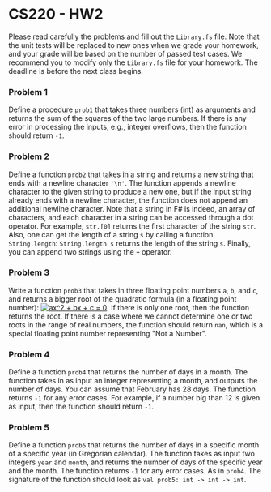 # CS220 - HW2

Please read carefully the problems and fill out the `Library.fs` file. Note that
the unit tests will be replaced to new ones when we grade your homework, and
your grade will be based on the number of passed test cases. We recommend you to
modify only the `Library.fs` file for your homework. The deadline is before the
next class begins.

### Problem 1

Define a procedure `prob1` that takes three numbers (int) as arguments and
returns the sum of the squares of the two large numbers. If there is any error
in processing the inputs, e.g., integer overflows, then the function should
return `-1`.

### Problem 2

Define a function `prob2` that takes in a string and returns a new string that
ends with a newline character `'\n'`. The function appends a newline character
to the given string to produce a new one, but if the input string already ends
with a newline character, the function does not append an additional newline
character.  Note that a string in F# is indeed, an array of characters, and each
character in a string can be accessed through a dot operator. For example,
`str.[0]` returns the first character of the string `str`. Also, one can get the
length of a string `s` by calling a function `String.length`: `String.length s`
returns the length of the string `s`. Finally, you can append two strings using
the `+` operator.

### Problem 3

Write a function `prob3` that takes in three floating point numbers `a`, `b`,
and `c`, and returns a bigger root of the quadratic formula (in a floating point
number): <a
href="https://www.codecogs.com/eqnedit.php?latex=ax^2&space;&plus;&space;bx&space;&plus;&space;c&space;=&space;0"
target="_blank"><img
src="https://latex.codecogs.com/gif.latex?ax^2&space;&plus;&space;bx&space;&plus;&space;c&space;=&space;0"
title="ax^2 + bx + c = 0" /></a>. If there is only one root, then the function
returns the root. If there is a case where we cannot determine one or two roots
in the range of real numbers, the function should return `nan`, which is a
special floating point number representing "Not a Number".

### Problem 4

Define a function `prob4` that returns the number of days in a month. The
function takes in as input an integer representing a month, and outputs the
number of days. You can assume that February has 28 days. The function returns
`-1` for any error cases. For example, if a number big than 12 is given as
input, then the function should return `-1`.

### Problem 5

Define a function `prob5` that returns the number of days in a specific month of
a specific year (in Gregorian calendar). The function takes as input two
integers `year` and `month`, and returns the number of days of the specific year
and the month. The function returns `-1` for any error cases. As in `prob4`. The
signature of the function should look as `val prob5: int -> int -> int`.
